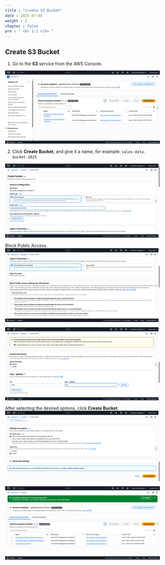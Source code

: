```yaml
---
title : "Create S3 Bucket"
date : 2025-07-05
weight : 2
chapter : false
pre : " <b> 2.2 </b> "
---
```


## Create S3 Bucket

1. Go to the **S3** service from the AWS Console.

![S3](images/02/022/1.png?featherlight=false&width=90pc)

2. Click **Create Bucket**, and give it a name, for example: `sales-data-bucket-2025`

![S3](images/02/022/2.png?featherlight=false&width=90pc)

Block Public Access.  
![S3](images/02/022/3.png?featherlight=false&width=90pc)

![S3](images/02/022/4.png?featherlight=false&width=90pc)

After selecting the desired options, click **Create Bucket**.  
![S3](images/02/022/5.png?featherlight=false&width=90pc)

![S3](images/02/022/6.png?featherlight=false&width=90pc)